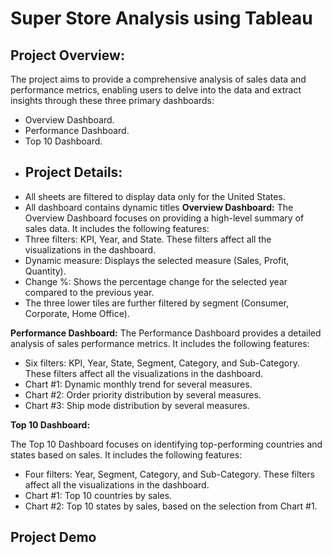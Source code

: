 # Super Store Analysis using Tableau
## Project Overview:
The project aims to provide a comprehensive analysis of sales data and performance metrics, enabling users to delve into the data and extract insights through these three primary dashboards:
- Overview Dashboard.
- Performance Dashboard.
- Top 10 Dashboard.
- ## Project Details:
- All sheets are filtered to display data only for the United States.
- All dashboard contains dynamic titles 
**Overview Dashboard:**
The Overview Dashboard focuses on providing a high-level summary of sales data.
It includes the following features:
- Three filters: KPI, Year, and State. These filters affect all the visualizations in the dashboard.
- Dynamic measure: Displays the selected measure (Sales, Profit, Quantity).
- Change %: Shows the percentage change for the selected year compared to the previous year.
- The three lower tiles are further filtered by segment (Consumer, Corporate, Home Office).

**Performance Dashboard:**
The Performance Dashboard provides a detailed analysis of sales performance metrics.
It includes the following features:

- Six filters: KPI, Year, State, Segment, Category, and Sub-Category. These filters affect all the visualizations in the dashboard.
- Chart #1: Dynamic monthly trend for several measures.
- Chart #2: Order priority distribution by several measures.
- Chart #3: Ship mode distribution by several measures.

**Top 10 Dashboard:**

The Top 10 Dashboard focuses on identifying top-performing countries and states based on sales. It includes the following features:

- Four filters: Year, Segment, Category, and Sub-Category. These filters affect all the visualizations in the dashboard.
- Chart #1: Top 10 countries by sales.
- Chart #2: Top 10 states by sales, based on the selection from Chart #1.

## Project Demo

